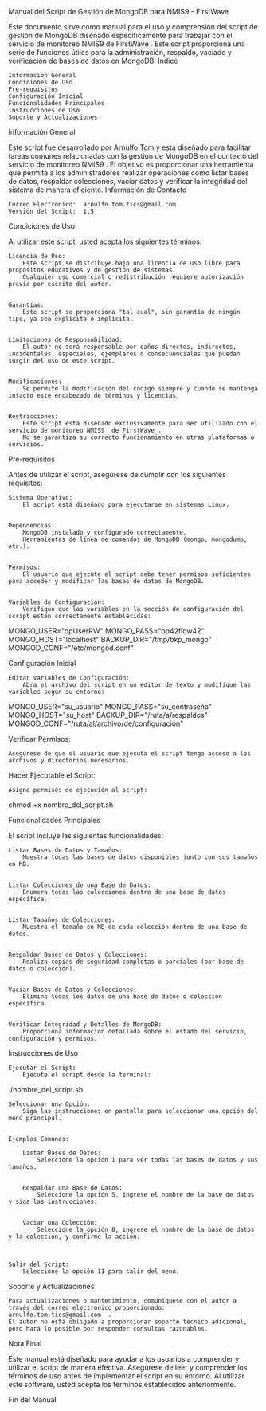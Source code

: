 Manual del Script de Gestión de MongoDB para NMIS9 - FirstWave 

Este documento sirve como manual para el uso y comprensión del script de gestión de MongoDB diseñado específicamente para trabajar con el servicio de monitoreo NMIS9  de FirstWave . Este script proporciona una serie de funciones útiles para la administración, respaldo, vaciado y verificación de bases de datos en MongoDB. 
Índice 

    Información General 
    Condiciones de Uso 
    Pre-requisitos 
    Configuración Inicial 
    Funcionalidades Principales 
    Instrucciones de Uso 
    Soporte y Actualizaciones 
     

Información General 

Este script fue desarrollado por Arnulfo Tom  y está diseñado para facilitar tareas comunes relacionadas con la gestión de MongoDB en el contexto del servicio de monitoreo NMIS9 . El objetivo es proporcionar una herramienta que permita a los administradores realizar operaciones como listar bases de datos, respaldar colecciones, vaciar datos y verificar la integridad del sistema de manera eficiente. 
Información de Contacto 

    Correo Electrónico:  arnulfo.tom.tics@gmail.com 
    Versión del Script:  1.5
     

Condiciones de Uso 

Al utilizar este script, usted acepta los siguientes términos: 

    Licencia de Uso:  
        Este script se distribuye bajo una licencia de uso libre para propósitos educativos y de gestión de sistemas.
        Cualquier uso comercial o redistribución requiere autorización previa por escrito del autor.
         

    Garantías:  
        Este script se proporciona "tal cual", sin garantía de ningún tipo, ya sea explícita o implícita.
         

    Limitaciones de Responsabilidad:  
        El autor no será responsable por daños directos, indirectos, incidentales, especiales, ejemplares o consecuenciales que puedan surgir del uso de este script.
         

    Modificaciones:  
        Se permite la modificación del código siempre y cuando se mantenga intacto este encabezado de términos y licencias.
         

    Restricciones:  
        Este script está diseñado exclusivamente para ser utilizado con el servicio de monitoreo NMIS9  de FirstWave .
        No se garantiza su correcto funcionamiento en otras plataformas o servicios.
         
     

Pre-requisitos 

Antes de utilizar el script, asegúrese de cumplir con los siguientes requisitos: 

    Sistema Operativo:  
        El script está diseñado para ejecutarse en sistemas Linux.
         

    Dependencias:  
        MongoDB instalado y configurado correctamente.
        Herramientas de línea de comandos de MongoDB (mongo, mongodump, etc.).
         

    Permisos:  
        El usuario que ejecute el script debe tener permisos suficientes para acceder y modificar las bases de datos de MongoDB.
         

    Variables de Configuración:  
        Verifique que las variables en la sección de configuración del script estén correctamente establecidas:


MONGO_USER="opUserRW"
MONGO_PASS="op42flow42"
MONGO_HOST="localhost"
BACKUP_DIR="/tmp/bkp_mongo"
MONGOD_CONF="/etc/mongod.conf"

Configuración Inicial 

    Editar Variables de Configuración:  
        Abra el archivo del script en un editor de texto y modifique las variables según su entorno:

MONGO_USER="su_usuario"
MONGO_PASS="su_contraseña"
MONGO_HOST="su_host"
BACKUP_DIR="/ruta/a/respaldos"
MONGOD_CONF="/ruta/al/archivo/de/configuración"

Verificar Permisos:  

    Asegúrese de que el usuario que ejecuta el script tenga acceso a los archivos y directorios necesarios.
     

Hacer Ejecutable el Script:  

    Asigne permisos de ejecución al script:

chmod +x nombre_del_script.sh

Funcionalidades Principales 

El script incluye las siguientes funcionalidades: 

    Listar Bases de Datos y Tamaños:  
        Muestra todas las bases de datos disponibles junto con sus tamaños en MB.
         

    Listar Colecciones de una Base de Datos:  
        Enumera todas las colecciones dentro de una base de datos específica.
         

    Listar Tamaños de Colecciones:  
        Muestra el tamaño en MB de cada colección dentro de una base de datos.
         

    Respaldar Bases de Datos y Colecciones:  
        Realiza copias de seguridad completas o parciales (por base de datos o colección).
         

    Vaciar Bases de Datos y Colecciones:  
        Elimina todos los datos de una base de datos o colección específica.
         

    Verificar Integridad y Detalles de MongoDB:  
        Proporciona información detallada sobre el estado del servicio, configuración y permisos.
         
     

Instrucciones de Uso 

    Ejecutar el Script:  
        Ejecute el script desde la terminal:

./nombre_del_script.sh

    Seleccionar una Opción:  
        Siga las instrucciones en pantalla para seleccionar una opción del menú principal.
         

    Ejemplos Comunes:  

        Listar Bases de Datos:  
            Seleccione la opción 1 para ver todas las bases de datos y sus tamaños.
             

        Respaldar una Base de Datos:  
            Seleccione la opción 5, ingrese el nombre de la base de datos y siga las instrucciones.
             

        Vaciar una Colección:  
            Seleccione la opción 8, ingrese el nombre de la base de datos y la colección, y confirme la acción.
             
         

    Salir del Script:  
        Seleccione la opción 11 para salir del menú.
         
     

Soporte y Actualizaciones 

    Para actualizaciones o mantenimiento, comuníquese con el autor a través del correo electrónico proporcionado: arnulfo.tom.tics@gmail.com  .
    El autor no está obligado a proporcionar soporte técnico adicional, pero hará lo posible por responder consultas razonables.
     

Nota Final 

Este manual está diseñado para ayudar a los usuarios a comprender y utilizar el script de manera efectiva. Asegúrese de leer y comprender los términos de uso antes de implementar el script en su entorno. Al utilizar este software, usted acepta los términos establecidos anteriormente. 

Fin del Manual  
